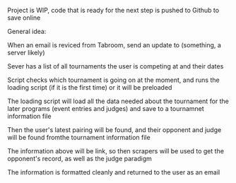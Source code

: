 Project is WIP, code that is ready for the next step is pushed to Github to save online

General idea:

When an email is reviced from Tabroom, send an update to (something, a server likely)

Sever has a list of all tournaments the user is competing at and their dates

Script checks which tournament is going on at the moment, and runs the loading script (if it is the first time) or it will be preloaded 

  The loading script will load all the data needed about the tournament for the later programs (event entries and judges) and save to a tournamnet information file
  
Then the user's latest pairing will be found, and their opponent and judge will be found fromthe tournament information file 

The information above will be link, so then scrapers will be used to get the opponent's record, as well as the judge paradigm

The information is formatted cleanly and returned to the user as an email


